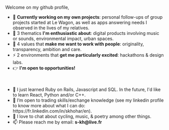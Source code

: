 Welcome on my github profile,

- 🔭 <strong>Currently working on my own projects</strong>: personal follow-ups of group projects started at Le Wagon, as well as apps answering needs I observed in the lives of my relatives.
- 📌 3 thematics <strong>I'm enthusiastic about</strong>: digital products involving music or sounds, environmental impact, urban spaces.
- 👯 4 values that <strong>make me want to work with people</strong>: originality, transparency, ambition and care.
- ⚡️ 2 environments that <strong>get me particularly excited</strong>: hackathons & design labs.
- 👉 <strong>I'm open to opportunities!</strong>
<br>
<ul>
<li> 🌱 I just learned Ruby on Rails, Javascript and SQL. In the future, I'd like to learn React, Python and/or C++. </li>
<li> 🧩 I’m open to trading skills/exchange knowledge (see my linkedin profile to know more about what I can do: https://fr.linkedin.com/in/skhohar/en).
<li> 💬 I love to chat about cycling, music, & poetry among other things.
<li> 📫 Please reach me by email: <strong>s-kh@live.fr</strong>
 </ul>

